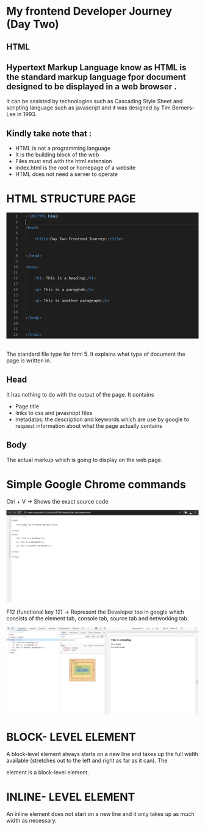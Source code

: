 # My frontend Developer Journey  (Day Two)
## HTML

## Hypertext Markup Language know as HTML is the standard markup language fpor document designed to be displayed in a web browser . 
It can be assisted by technologies such as Cascading Style Sheet and scripting language such as javascript  and it was designed by Tim Berners-Lee in 1993.


## Kindly take note that :
* HTML is not a programming language
* It is the building block of the web
* Files must end with the html extension
* index.html is the root or homepage of a website
* HTML does not need a server to operate



# HTML STRUCTURE PAGE
![picture](images/html_structure_page.jpg)

## <!DOCTYPE html>
The standard file type for html 5. It explains what type of document the page is written in.

## Head
It has nothing to do with the output of the page.
It contains
* Page title
* links to css and javasrcipt files
* metadatas: the description and keywords which are use by google to request information about what the page actually contains

## Body
The actual markup which is going to display on the web page.

# Simple Google Chrome commands

 Ctrl + V  -> Shows the exact source code
 
![picture](images/source_code.jpg)

F12  (functional key 12) -> Represent the Developer too in google which consists of the element tab, console tab, source tab and networking tab.

![picture](images/f12.jpg)

# BLOCK- LEVEL ELEMENT
A block-level element always starts on a new line and takes up the full width available (stretches out to the left and right as far as it can).
The <div> element is a block-level element.

# INLINE- LEVEL ELEMENT
An inline element does not start on a new line and it only takes up as much width as necessary.



